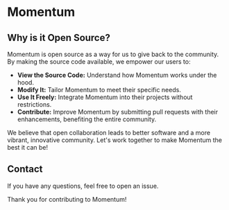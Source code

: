 # Momentum

 ## Why is it Open Source?

 Momentum is open source as a way for us to give back to the community. By making the source code available, we empower our users to:

 - **View the Source Code:** Understand how Momentum works under the hood.
 - **Modify It:** Tailor Momentum to meet their specific needs.
 - **Use It Freely:** Integrate Momentum into their projects without restrictions.
 - **Contribute:** Improve Momentum by submitting pull requests with their enhancements, benefiting the entire community.

 We believe that open collaboration leads to better software and a more vibrant, innovative community. Let's work together to make Momentum the best it can be!

 ## Contact

 If you have any questions, feel free to open an issue.

 Thank you for contributing to Momentum!
